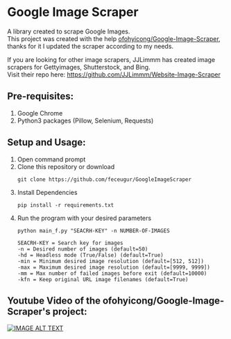 # Google Image Scraper
A library created to scrape Google Images.<br>
This project was created with the help [ofohyicong/Google-Image-Scraper](https://github.com/ohyicong/Google-Image-Scraper), thanks for it I updated the scraper according to my needs.

If you are looking for other image scrapers, JJLimmm has created image scrapers for Gettyimages, Shutterstock, and Bing. <br>
Visit their repo here: https://github.com/JJLimmm/Website-Image-Scraper

## Pre-requisites:
1. Google Chrome
2. Python3 packages (Pillow, Selenium, Requests)

## Setup and Usage:
1. Open command prompt
2. Clone this repository or download
    ```
    git clone https://github.com/feceugur/GoogleImageScraper
    ```
3. Install Dependencies
    ```
    pip install -r requirements.txt
    ```
4. Run the program with your desired parameters 
    ```
    python main_f.py "SEACRH-KEY" -n NUMBER-OF-IMAGES

    SEACRH-KEY = Search key for images
    -n = Desired number of images (default=50)
    -hd = Headless mode (True/False) (default=True)
    -min = Minimum desired image resolution (default=[512, 512])
    -max = Maximum desired image resolution (default=[9999, 9999])
    -mm = Max number of failed images before exit (default=10000)
    -kfn = Keep original URL image filenames (default=True)

    ```


## Youtube Video of the ofohyicong/Google-Image-Scraper's project:
[![IMAGE ALT TEXT](https://github.com/ohyicong/Google-Image-Scraper/blob/master/youtube_thumbnail.PNG)](https://youtu.be/QZn_ZxpsIw4 "Google Image Scraper")

